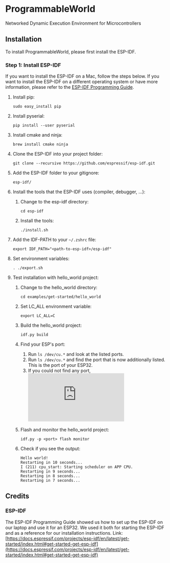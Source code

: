 # ProgrammableWorld
Networked Dynamic Execution Environment for Microcontrollers

## Installation
To install ProgrammableWorld, please first install the ESP-IDF. 
### Step 1: Install ESP-IDF
If you want to install the ESP-IDF on a Mac, follow the steps below. 
If you want to install the ESP-IDF on a different operating system or have more information, 
please refer to the [ESP-IDF Programming Guide](https://docs.espressif.com/projects/esp-idf/en/latest/get-started/index.html#get-started-get-esp-idf). 
1. Install pip: 
    ```
    sudo easy_install pip
    ```

2. Install pyserial: 
    ```
    pip install --user pyserial
   ```

3. Install cmake and ninja: 
    ```
    brew install cmake ninja
    ```

4. Clone the ESP-IDF into your project folder: 
    ```
    git clone --recursive https://github.com/espressif/esp-idf.git
    ```

5. Add the ESP-IDF folder to your gitignore: 
    ```
    esp-idf/
   ```

6. Install the tools that the ESP-IDF uses (compiler, debugger, ...): 
    1. Change to the esp-idf directory:
         ```
         cd esp-idf
         ```
     
    2. Install the tools:
        ```
        ./install.sh
        ```
    
7. Add the IDF-PATH to your `~/.zshrc` file: 
    ```
    export IDF_PATH="<path-to-esp-idf>/esp-idf"
    ```

8. Set environment variables: 
    ```
    . ./export.sh
    ```

9. Test installation with hello_world project:
    1. Change to the hello_world directory:
        ```
        cd examples/get-started/hello_world
        ```
       
   2. Set LC_ALL environment variable:
        ```
        export LC_ALL=C
        ```
    
   3. Build the hello_world project:
        ```
        idf.py build
        ```
    
   4. Find your ESP's port:
        1. Run `ls /dev/cu.*` and look at the listed ports.
        2. Run `ls /dev/cu.*` and find the port that is now additionally listed. This is the port of your ESP32.
        3. If you could not find any port, ![install a driver for your board.](https://docs.espressif.com/projects/esp-idf/en/latest/get-started/establish-serial-connection.html)
        
   5. Flash and monitor the hello_world project:
        ```
        idf.py -p <port> flash monitor
        ```
    
    5. Check if you see the output:
       ```
       Hello world!
       Restarting in 10 seconds...
       I (211) cpu_start: Starting scheduler on APP CPU.
       Restarting in 9 seconds...
       Restarting in 8 seconds...
       Restarting in 7 seconds...
       ```
       
## Credits
### ESP-IDF
The ESP-IDF Programming Guide showed us how to set up the ESP-IDF on our laptop and use it for an ESP32. 
We used it both for starting the ESP-IDF and as a reference for our installation instructions.
Link: [https://docs.espressif.com/projects/esp-idf/en/latest/get-started/index.html#get-started-get-esp-idf](https://docs.espressif.com/projects/esp-idf/en/latest/get-started/index.html#get-started-get-esp-idf)
